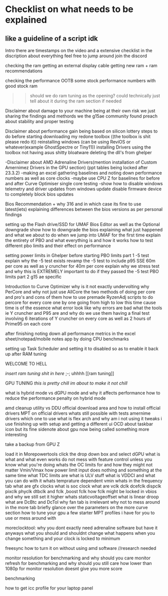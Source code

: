 # Checklist on what needs to be explained
## like a guideline of a script idk 

Intro
there are timestamps on the video and a extensive checklist in the discription about everything feel free to jump around
join the discord

checking the ram
getting an external display cable
getting new ram + ram recommendations 

checking the performance OOTB
some stock performance numbers with good stock ram
>>should we do ram tuning as the opening?
>>could technically just tell about it during the ram section if needed

Disclaimer about damage to your machine being at their own risk we just sharing the findings and methords we the g15ae community found
preach about stability and proper testing 

Disclaimer about performance gain being based on silicon lottery
steps to do before starting
downloading my redone toolbox ((the toolbox is shit please redo it))
reinstalling windows (can be using ReviOS or whatever(example GhostSpectre or Tiny11))
installing Drivers using the toolbox
not having asus shitty bloatware
deleting the dll's from ghelper 

-Disclaimer about AMD Adrenaline Drivers(mention installation of Custom Amernimez Drivers in the GPU section)  (ppt tables being locked after 23.3.2)
-making an excel gathering baselines and noting down performance numbers as well as core clocks
-maybe use CPU Z for baselines for before and after Curve Optimiser single core testing
-show how to disable windows telemetry and driver updates from windows update
disable firmware device to completely block bios updates

Bios Recommendation + why 316 and in which case its fine to use latest(iets)
explaining differences between the bios versions as per personal findings

setting up the Flash drive/SSD for UMAF Bios Editor as well as the Optional downgrade
show how to downgrade the bios
explaining what just happened and what we about to do when we jump into UMAF for the first time
explain the entirety of PBO and what everything is and how it works
how to test different pbo limits and their effect on performance

setting power limits in Ghelper before starting
PBO limits part 1 -5 test
explain why the -5 test exists
revamp the -5 test to include p95 SSE 60m per core as well as y cruncher for 40m per core
explain why we stress test and why this is EXTREMELY important to do
if they passed the -5 test 
PBO limits part 2 g15 ae specific

Introduction to Curve Optimizer
why is it not exactly undervolting
why PerCore and why not just use AllCore
the two methods of doing per core and pro's and cons of them
how to use premade RyzenAdj scripts to do percore for every core one by one
going from high to low this time cause time is of the essence
what error look like
why errors are bad
what the tools ie Y cruncher and P95 are and why do we use them
having a final test involving 6 iterations of Y cruncher on every core as well as 2 hours of Prime95 on each core

after finishing noting down all performance metrics in the excel sheet/notepad/mobile notes app by doing CPU benchmarks

setting up Task Scheduler and setting it to disabled so as to enable it back up after RAM tuning

WELCOME TO HELL

*insert ram tuning shit in here*
;-;
uhhhh [[ram tuning]]




GPU TUNING
*this is pretty chill im about to make it not chill*

what is hybrid mode vs dGPU mode and why it affects performance
how to reduce the performance penalty on hybrid mode


amd cleanup utility vs DDU
official download area and how to install official drivers
MPT on official drivers
whats still possible with tests
amernime drivers
which one to use
what is flex arch and why am i not using it
tweaks i use
finishing up with setup and getting a different ui
OCD about taskbar icon but its fine
sidenote about gpu now being called something more interesting

take a backup from GPU Z

load it in Morepowertools
click the drop down box and select dGPU
what is what and what even works 
do not mess with feature control unless you know what you're doing
whats the OC limits for and how they might not matter
Vmin/Vmax 
how power limit input does nothing and something at the same time
what TDC limits are 
what is ULV stuff
what is VDDCI and what you can do with it 
whats temprature dependent vmin 
whats in the frequency tab
what are gfx clocks
what is soc clock
what are vclk dclk dcefclk dispclk pixclk phyclk dtbclk and fclk ,boost fclk
how fclk might be locked in vbios and why we still set it higher
whats staticvoltageoffset
what is linear droop
what are DcBtc and DcTol
why fan tab is irrelevant
why not to mess around in the more tab
briefly glance over the parameters on the more curve section
how to tune your gpu
a few starter MPT profiles i have for you to use or mess around with

moreclocktool: why you dont exactly need adrenaline software but have it anyways
what you should and shouldnt change
what happens when you change something and your clock is locked to minimum

freesync 
how to turn it on without using amd software //research needed

monitor resolution for benchmarking and why should you care
monitor refresh for benchmarking and why should you still care
how lower than 1080p for monitor resolution doesnt give you more score

benchmarking 

how to get icc profile for your laptop panel
